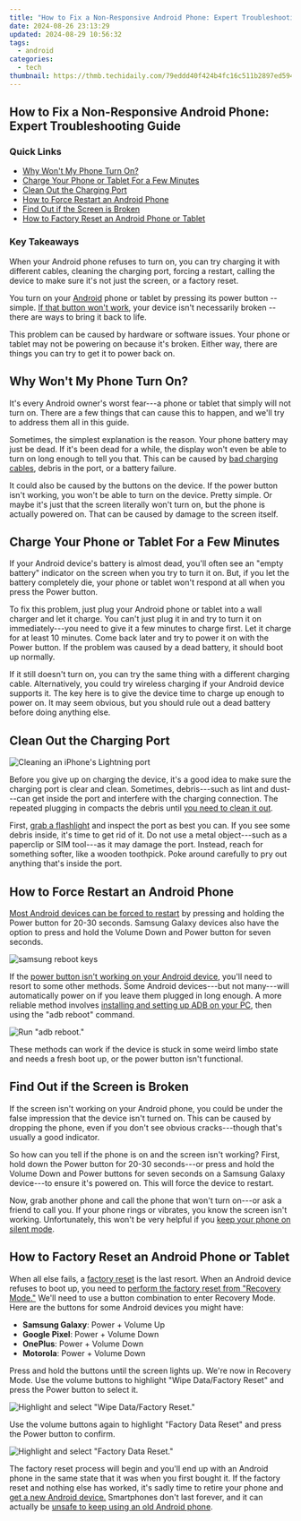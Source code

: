 ```yaml
---
title: "How to Fix a Non-Responsive Android Phone: Expert Troubleshooting Guide"
date: 2024-08-26 23:13:29
updated: 2024-08-29 10:56:32
tags:
  - android
categories:
  - tech
thumbnail: https://thmb.techidaily.com/79eddd40f424b4fc16c511b2897ed594a065fb5be1fe3e9d0261412fc00375f0.jpg
---
```


## How to Fix a Non-Responsive Android Phone: Expert Troubleshooting Guide

### Quick Links

* [Why Won't My Phone Turn On?](https://video-capture.techidaily.com/new-in-2024-god-of-war-ragnarok-release-date/)
* [Charge Your Phone or Tablet For a Few Minutes](https://facebook-video-share.techidaily.com/new-in-2024-elevate-video-popularity-12-key-strategies-unveiled/)
* [Clean Out the Charging Port](https://unlock-android.techidaily.com/unlock-your-tecno-spark-go-2023-phone-with-ease-the-3-best-lock-screen-removal-tools-by-drfone-android/)
* [How to Force Restart an Android Phone](https://facebook-record-videos.techidaily.com/updated-expertise-in-edits-selecting-premier-video-tools-for-2024/)
* [Find Out if the Screen is Broken](https://youtube-video-recordings.techidaily.com/in-2024-becoming-a-vlogger-voice-confident-content-creation-strategies/)
* [How to Factory Reset an Android Phone or Tablet](https://fox-direct.techidaily.com/supercharge-your-vehicles-top-10-srt-mods-for-os-x-and-windows-for-2024/)

### Key Takeaways

 When your Android phone refuses to turn on, you can try charging it with different cables, cleaning the charging port, forcing a restart, calling the device to make sure it's not just the screen, or a factory reset.

 You turn on your [Android](https://extra-approaches.techidaily.com/sound-of-funny-ringtones-recommended-websites-for-2024/) phone or tablet by pressing its power button -- simple. [If that button won't work](https://vp-tips.techidaily.com/updated-drawdream-in-depth-analysis-and-teaching-guide-2024/), your device isn't necessarily broken -- there are ways to bring it back to life.

 This problem can be caused by hardware or software issues. Your phone or tablet may not be powering on because it's broken. Either way, there are things you can try to get it to power back on.

##  Why Won't My Phone Turn On?

 It's every Android owner's worst fear---a phone or tablet that simply will not turn on. There are a few things that can cause this to happen, and we'll try to address them all in this guide.

 Sometimes, the simplest explanation is the reason. Your phone battery may just be dead. If it's been dead for a while, the display won't even be able to turn on long enough to tell you that. This can be caused by [bad charging cables](https://instagram-video-files.techidaily.com/new-in-2024-ultimate-guide-how-to-make-money-from-instagram/), debris in the port, or a battery failure.

 It could also be caused by the buttons on the device. If the power button isn't working, you won't be able to turn on the device. Pretty simple. Or maybe it's just that the screen literally won't turn on, but the phone is actually powered on. That can be caused by damage to the screen itself.

##  Charge Your Phone or Tablet For a Few Minutes

 If your Android device's battery is almost dead, you'll often see an "empty battery" indicator on the screen when you try to turn it on. But, if you let the battery completely die, your phone or tablet won't respond at all when you press the Power button.

 To fix this problem, just plug your Android phone or tablet into a wall charger and let it charge. You can't just plug it in and try to turn it on immediately---you need to give it a few minutes to charge first. Let it charge for at least 10 minutes. Come back later and try to power it on with the Power button. If the problem was caused by a dead battery, it should boot up normally.

 If it still doesn't turn on, you can try the same thing with a different charging cable. Alternatively, you could try wireless charging if your Android device supports it. The key here is to give the device time to charge up enough to power on. It may seem obvious, but you should rule out a dead battery before doing anything else.

##  Clean Out the Charging Port

![Cleaning an iPhone's Lightning port](https://static1.howtogeekimages.com/wordpress/wp-content/uploads/2021/12/iphone_lightning_clean.jpg?trim=1,1&amp;bg-color=000&amp;pad=1,1) 

 Before you give up on charging the device, it's a good idea to make sure the charging port is clear and clean. Sometimes, debris---such as lint and dust---can get inside the port and interfere with the charging connection. The repeated plugging in compacts the debris until [you need to clean it out](https://change-location.techidaily.com/how-to-stop-my-spouse-from-spying-on-my-samsung-galaxy-m14-4g-drfone-by-drfone-virtual-android/).

 First, [grab a flashlight](https://youtube-videos.techidaily.com/top-ranked-screen-recorder-for-seamless-youtubing/) and inspect the port as best you can. If you see some debris inside, it's time to get rid of it. Do not use a metal object---such as a paperclip or SIM tool---as it may damage the port. Instead, reach for something softer, like a wooden toothpick. Poke around carefully to pry out anything that's inside the port.

##  How to Force Restart an Android Phone

[Most Android devices can be forced to restart](https://some-approaches.techidaily.com/abbyy-welcomes-adrian-jones-as-new-cro-strategic-leader-in-driving-company-growth/) by pressing and holding the Power button for 20-30 seconds. Samsung Galaxy devices also have the option to press and hold the Volume Down and Power button for seven seconds.

![samsung reboot keys](https://static1.howtogeekimages.com/wordpress/wp-content/uploads/2021/04/hold-down-side-and-vol-e1619037479373.png?trim=1,1&amp;bg-color=000&amp;pad=1,1) 

 If the [power button isn't working on your Android device](https://some-knowledge.techidaily.com/in-2024-in-depth-audio-settings-in-windows-10/), you'll need to resort to some other methods. Some Android devices---but not many---will automatically power on if you leave them plugged in long enough. A more reliable method involves [installing and setting up ADB on your PC](https://techtrends.techidaily.com/how-to-successfully-obtain-a-refund-for-your-purchased-games-on-steam/), then using the "adb reboot" command.

![Run &quot;adb reboot.&quot;](https://static1.howtogeekimages.com/wordpress/wp-content/uploads/2022/04/2022-04-21_15-11-38.jpg?trim=1,1&amp;bg-color=000&amp;pad=1,1) 

 These methods can work if the device is stuck in some weird limbo state and needs a fresh boot up, or the power button isn't functional.

##  Find Out if the Screen is Broken

 If the screen isn't working on your Android phone, you could be under the false impression that the device isn't turned on. This can be caused by dropping the phone, even if you don't see obvious cracks---though that's usually a good indicator.

 So how can you tell if the phone is on and the screen isn't working? First, hold down the Power button for 20-30 seconds---or press and hold the Volume Down and Power buttons for seven seconds on a Samsung Galaxy device---to ensure it's powered on. This will force the device to restart.

 Now, grab another phone and call the phone that won't turn on---or ask a friend to call you. If your phone rings or vibrates, you know the screen isn't working. Unfortunately, this won't be very helpful if you [keep your phone on silent mode](https://win-howtos.techidaily.com/troubleshooting-loading-errors-how-to-restore-playability-of-games-on-windows-computers/).

##  How to Factory Reset an Android Phone or Tablet

 When all else fails, a [factory reset](https://win11.techidaily.com/unraveling-the-mystery-extracting-sids-from-users-on-windows-11/) is the last resort. When an Android device refuses to boot up, you need to [perform the factory reset from "Recovery Mode."](https://instagram-video-files.techidaily.com/new-navigating-instagrams-voice-customization-features/) We'll need to use a button combination to enter Recovery Mode. Here are the buttons for some Android devices you might have:

* **Samsung Galaxy**: Power + Volume Up
* **Google Pixel**: Power + Volume Down
* **OnePlus**: Power + Volume Down
* **Motorola**: Power + Volume Down

 Press and hold the buttons until the screen lights up. We're now in Recovery Mode. Use the volume buttons to highlight "Wipe Data/Factory Reset" and press the Power button to select it.

![Highlight and select &quot;Wipe Data/Factory Reset.&quot;](https://static1.howtogeekimages.com/wordpress/wp-content/uploads/2016/03/PXL_20230125_163446433_2.jpg) 

 Use the volume buttons again to highlight "Factory Data Reset" and press the Power button to confirm.

![Highlight and select &quot;Factory Data Reset.&quot;](https://static1.howtogeekimages.com/wordpress/wp-content/uploads/2016/03/PXL_20230125_163516014_2.jpg) 

 The factory reset process will begin and you'll end up with an Android phone in the same state that it was when you first bought it. If the factory reset and nothing else has worked, it's sadly time to retire your phone and [get a new Android device.](https://twitter-videos.techidaily.com/hot-takes-highlight-twitters-trending-topics-for-2024/) Smartphones don't last forever, and it can actually be [unsafe to keep using an old Android phone](https://youtube-video-recordings.techidaily.com/2024-approved-profit-from-youtube-monetize-youtube-shorts-and-boost-your-income/).

<ins class="adsbygoogle"
     style="display:block"
     data-ad-format="autorelaxed"
     data-ad-client="ca-pub-7571918770474297"
     data-ad-slot="1223367746"></ins>



<ins class="adsbygoogle"
     style="display:block"
     data-ad-client="ca-pub-7571918770474297"
     data-ad-slot="8358498916"
     data-ad-format="auto"
     data-full-width-responsive="true"></ins>
